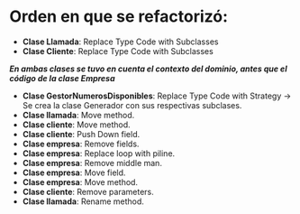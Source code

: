 # Orden en que se refactorizó:
- **Clase Llamada**: Replace Type Code with Subclasses
- **Clase Cliente**: Replace Type Code with Subclasses

***En ambas clases se tuvo en cuenta el contexto del dominio, antes que el código de la clase Empresa***

- **Clase GestorNumerosDisponibles**: Replace Type Code with Strategy -> Se crea la clase Generador con sus respectivas subclases.
- **Clase llamada**: Move method.
- **Clase cliente**: Move method.
- **Clase cliente**: Push Down field.
- **Clase empresa**: Remove fields.
- **Clase empresa**: Replace loop with piline.
- **Clase empresa**: Remove middle man.
- **Clase empresa**: Move field.
- **Clase empresa**: Move method.
- **Clase cliente**: Remove parameters.
- **Clase llamada**: Rename method.
